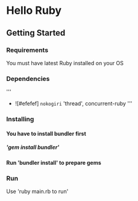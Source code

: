 # Hello Ruby

## Getting Started

### Requirements

You must have latest Ruby installed on your OS

### Dependencies
'''
- ![#efefef] `nokogiri`
'thread',
concurrent-ruby
'''

### Installing

#### You have to install bundler first
##### 'gem install bundler'
#### Run 'bundler install' to prepare gems

### Run
Use 'ruby main.rb to run'
